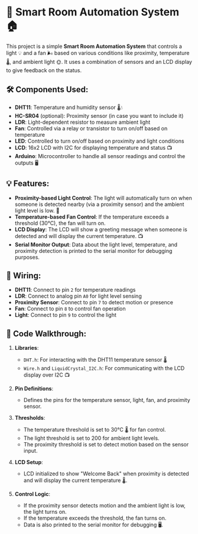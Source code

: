 # 🌟 Smart Room Automation System 🏠

This project is a simple **Smart Room Automation System** that controls a light 💡 and a fan 🌬 based on various conditions like proximity, temperature 🌡, and ambient light 🌞. It uses a combination of sensors and an LCD display to give feedback on the status.

## 🛠 Components Used:
- **DHT11**: Temperature and humidity sensor 🌡💧
- **HC-SR04** (optional): Proximity sensor (in case you want to include it)
- **LDR**: Light-dependent resistor to measure ambient light
- **Fan**: Controlled via a relay or transistor to turn on/off based on temperature
- **LED**: Controlled to turn on/off based on proximity and light conditions 
- **LCD**: 16x2 LCD with I2C for displaying temperature and status 📺
- **Arduino**: Microcontroller to handle all sensor readings and control the outputs 🖥

## 💡 Features:
- **Proximity-based Light Control**: The light will automatically turn on when someone is detected nearby (via a proximity sensor) and the ambient light level is low. 🔦
- **Temperature-based Fan Control**: If the temperature exceeds a threshold (30°C), the fan will turn on.
- **LCD Display**: The LCD will show a greeting message when someone is detected and will display the current temperature. 📺
- **Serial Monitor Output**: Data about the light level, temperature, and proximity detection is printed to the serial monitor for debugging purposes.

## 🔌 Wiring:
- **DHT11**: Connect to pin `2` for temperature readings 
- **LDR**: Connect to analog pin `A0` for light level sensing 
- **Proximity Sensor**: Connect to pin `7` to detect motion or presence 
- **Fan**: Connect to pin `8` to control fan operation 
- **Light**: Connect to pin `9` to control the light 

## 📜 Code Walkthrough:
1. **Libraries**:
   - `DHT.h`: For interacting with the DHT11 temperature sensor 🌡
   - `Wire.h` and `LiquidCrystal_I2C.h`: For communicating with the LCD display over I2C 📺

2. **Pin Definitions**:
   - Defines the pins for the temperature sensor, light, fan, and proximity sensor.
   
3. **Thresholds**:
   - The temperature threshold is set to 30°C 🌡 for fan control.
   - The light threshold is set to 200 for ambient light levels.
   - The proximity threshold is set to detect motion based on the sensor input.

4. **LCD Setup**:
   - LCD initialized to show "Welcome Back" when proximity is detected and will display the current temperature 🌡.
   
5. **Control Logic**:
   - If the proximity sensor detects motion and the ambient light is low, the light turns on.
   - If the temperature exceeds the threshold, the fan turns on.
   - Data is also printed to the serial monitor for debugging 🖥.
